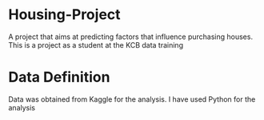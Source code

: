 # Housing-Project
A project that aims at predicting factors that influence purchasing houses. This is a project as a student at the KCB data training
# Data Definition
Data was obtained from Kaggle for the analysis. I have used Python for the analysis
